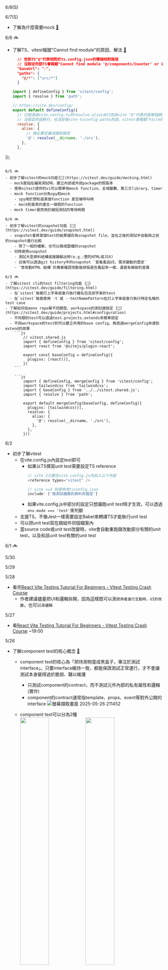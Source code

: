 6/8(S)

6/7(S)
- 了解為什麼需要mock [📗](https://www.youtube.com/watch?v=-VOfK5-FScI)

6/6 🚲
- 了解TS、vitest報錯"Cannot find module"的原因、解法 [📗](https://vitest.dev/guide/common-errors.html#cannot-find-module-relative-path)
  ```json
    // 告訴TS"@"代表相對於ts.config.json的哪個相對路徑
    // 沒設定的話TS會報錯"Cannot find module '@/components/Counter' or its corresponding type declarations."
    "baseUrl": ".",
    "paths": {
      "@/*": ["src/*"]
    }
  ```

  ```js
  import { defineConfig } from 'vitest/config';
  import { resolve } from 'path';

  // https://vite.dev/config/
  export default defineConfig({
    // 已經透過vite.config.ts的resolve.alias自行告訴vite "@"代表的是哪個絕對路徑，所以不用安裝vite-tsconfig-paths
    // 沒設定的話執行，也沒安裝vite-tsconfig-paths的話，vitest會報錯"Failed to resolve import "@/components/<file name>" from "test/<file name>.test.tsx"."
    resolve: {
      alias: {
        // 務必要定義成絕對路徑
        '@': resolve(__dirname, './src'),
      },
    },
});
```

6/5 🚲
- 初步了解vitest的mock功能[📗](https://vitest.dev/guide/mocking.html)
  - mock是指在編寫測試時，建立內部或外部package的假版本
  - 使用vitest提供的vi可以簡單地mock function、全域變數、第三方library、timer
  - mock function分為spy和mock
    - spy用於想知道某個function 是否被呼叫時
    - mock則是真的產生一個假的function
  - mock timer是而用於縮短測試的等待時間

6/4 🚲
- 初步了解vitest的snapshot功能 [📗](https://vitest.dev/guide/snapshot.html)
  - snapshot會將某個test的結果儲存為snapshot file，並在之後的測試中自動與之前的snapshot進行比較
    - 除了一般的檔案，也可以做成圖檔的snapshot
  - 何時使用snapshot
    - 測試大型資料結構或複雜輸出時(e.g.:整陀HTML或JSX)
    - 日後可以透過git history中的snapshot `查看產品UI、需求變動的歷史`
    - `常改動HTML 結構`的專案確認改動後排版是否看起來一樣，還是有細部的差異

6/3 🚲
- 了解vitest cli的test filtering功能 [📗](https://vitest.dev/guide/filtering.html)
  - 在`vitest`後面打上字串就會只執行檔名包含該字串的test 
  - 在`vitest`後面使用 -t 或 --testNamePattern在打上字串就會只執行特定名稱的test case
- 了解如何在mono repo幫不同類型、workspace的測試做設定 [📗](https://vitest.dev/guide/projects.html#configuration)
  - 不同類的test可以透過test.projects.extends來簡單設定
  - 不同workspace的test則可以建立共用的base config，再透過mergeConfig來達到extend的效果
    ```js
        // vitest.shared.js
        import { defineConfig } from 'vitest/config';
        import react from '@vitejs/plugin-react';

        export const baseConfig = defineConfig({
          plugins: [react()],
        })
    ```

    ```js
        import { defineConfig, mergeConfig } from 'vitest/config';
        import tailwindcss from 'tailwindcss';
        import { baseConfig } from '../../vitest.shared.js';
        import { resolve } from 'path';

        export default mergeConfig(baseConfig, defineConfig({
          plugins: [tailwindcss()],
          resolve: {
            alias: {
              '@': resolve(__dirname, './src'),
            },
          },
        }))
   ```

6/2
- 初步了解vitest
  - 在vite.config.js內設定test即可
    - 如果以TS撰寫unit test需要設定TS reference
      ```js
      // vite 2只要在vite.config.js內加入以下內容
      <reference types="vitest" />

      // vite >=3 則是修改tsconfig.json
      include: ['放測試檔案的資料夾路徑']
      ```
    - 如果vite.config.js中部分的設定只想讓跑unit test時才生效，可以透過`env.mode === 'test'`來判斷
  - 支援TS，不像Jest一樣需要設定Babel來轉譯TS才能執行unit test
  - 可以把unit test寫在跟組件同個檔案內
  - 當source code或unit test改變時，vite會自動重跑跟改動部分有關的unit test，以及和該unit test有關的unit test
 

6/1 🚲

5/30

5/29

5/28
- 看完[React Vite Testing Tutorial For Beginners - Vitest Testing Crash Course](https://www.youtube.com/watch?v=CxSL0knFxAs)
  - 作者建議儘量把UI和邏輯拆開，因為這樣既可以測`使用者進行互動時，UI的改變`，也可以`測邏輯`

5/27
- 看[React Vite Testing Tutorial For Beginners - Vitest Testing Crash Course](https://www.youtube.com/watch?v=CxSL0knFxAs) ~19:00

5/26
- 了解component test的核心概念 [📗](https://www.youtube.com/watch?v=OIpfWTThrK8)
  - component test的核心為「把待測物當成黑盒子，專注於測試interface」。只要interface維持一致，都能保證測試正常運行，才不會讓測試本身變得過於脆弱、難以維護
    - 只測試component的contract，而不測試元件內部的私有屬性和邏輯(實作)
    - component的contract通常指template、props、event等對外公開的interface
	![螢幕擷取畫面 2025-05-26 211452](https://github.com/user-attachments/assets/2990b5a5-254e-4918-99d3-065949d298a2)

  - component test可以分為2種
    <br/>
    <img src="https://github.com/user-attachments/assets/6138bf90-a0f6-4bfe-8061-569d4785767e" width="45%" />
    <img src="https://github.com/user-attachments/assets/e1e94f5c-7fa3-4218-b2b0-2025c25ee650" width="45%" />

    - integration test，把整個component當成一個黑盒子，包含其所有children component的行為與結果都是這個元件應該負責的部分
    - shallow test，只關心最外層component的行為與它直接使用的child component。如果某個行為來自於更深層的sub component，它就不是這個元件負責的範圍，所以測試時不會去理會它
	![螢幕擷取畫面 2025-05-26 211225](https://github.com/user-attachments/assets/c401b489-f070-4660-ae76-528576478d82)

5/25(S)
- 初步了解Vitest [📗](https://www.youtube.com/watch?v=5ddeTxyfgcE)
  - 不用額外設定Babel，就可以使用TS寫test
  - 當你修改測試檔並存檔時，它會幫你自動跑跟該測試，以及有關的所有測試，而不是像Jest會重跑所有測試
  - test suite可以直接寫在component同個檔案內

5/24(S)

5/23

5/22
- 了解MongoDB的aggregation [📗](https://www.mongodb.com/zh-cn/docs/manual/aggregation/)
  - aggregation處理多個document並傳回計算結果，可用於以下場景
    - 對分組資料執行操作，傳回單一結果
    - 將多個documnet中的值組合在一起
  - pipeline是由一個或多個處理document的stage組成，每個stage的output會被傳給下個stage
  - 常見的stage
    |stage|功能|SQL對應keyword|
    |---|---|---|
    |$match|篩選資料|WHERE|
    |$group|分組 + 統計運算|GROUP BY|
    |$project|控制回傳值顯示的欄位|SELECT|
    |$limit|控制回傳的筆數，常用搭配$skip使用|LIMIT|
    |$skip|跳過跳過前n個document，常用搭配$limit使用|OFFSET|
    |$sort|排序|ORDER BY|
- 了解[$match](https://www.mongodb.com/zh-cn/docs/manual/reference/operator/aggregation/match/)

5/21
- 閱讀[[Day 29] 一次弄懂 React hooks 的運作原理與設計思維（下）](https://ithelp.ithome.com.tw/articles/10308689)
  - 在 class component 的時代，有許多社群提出的 patterns 來`處理在component之間重用邏輯的問題`，主流的像是 higher order component 以及 render props
  - hook的出現是為了以更方便的方式解決上述問題，它讓 function component 能擁有狀態，且每次 render 夠不互相干擾
  - React用fiber node內的memorizeState來一層一層紀錄state是為了避免命名問題衝突
- 閱讀[[Day 30] 一次打破 React 常見的的學習門檻與觀念誤解：系列文總結以及完賽感言](https://ithelp.ithome.com.tw/articles/10308940)

5/20

5/19
- 閱讀[[Day 28] 一次弄懂 React hooks 的運作原理與設計思維（上）](https://ithelp.ithome.com.tw/articles/10308283)
  - component 在被呼叫時會產生一個對應的「狀態管理節點」，即 fiber node
  - 當reconciliation的流程開始時，reconciler 就會做以下幾件事
    1. 調度 component 的 render ，並將資料的改動更新到 fiber nodes 裡
    2. 將該次 render 出來的 新的 Virtual DOM Tree， 與前一次的進行比較，並將有差異的部分移交 renderer 處理真實的 DOM 更新
  - hook只能在component 的頂層調用，而不可以在條件式或迴圈裡調用，因為React用fiber node內的memorizeState來一層一層紀錄state的下一個順序的state是什麼(即其他文章常提到的用一個queue把state裝起來)，所以如果在條件式呼叫hook，就會導致state的紀錄不會對齊而出錯


5/18(S)
- 讀完[[Day 27] useCallback 與 useMemo 的正確使用時機](https://ithelp.ithome.com.tw/articles/10308018)

5/17(S)
- 閱讀[[Day 27] useCallback 與 useMemo 的正確使用時機](https://ithelp.ithome.com.tw/articles/10308018) ~useCallback

5/16

5/15
- 閱讀[[Day 26] Effects & cleanups 常見情境的設計技巧](https://ithelp.ithome.com.tw/articles/10307558)
  - 常見的 effects 設計問題
    - race condition
    - memory leak
  - 在effect內執行非同步動作，並使用其回傳的值時，如果沒有設置cleanup、宣告變數當作flag，不然可能第一次的response比較晚回來導致使用到舊的response的資料
    - ReactQuery之類的第三方套件已經幫忙處理掉了，也可以使用它 
  - 在effect內持續性的監聽，但是沒有設置cleanup來取消監聽的話，就可能在 component unmount 之後仍持續監聽，導致 memory leak
    - setTimeout、setInterval
    - 綁定event handler
      ```js
      window.addEventListener('scroll', () => {})
      ```
  - 在effect內不斷new instance也會浪費記憶體，所以最好把initialize 的code放到React 頂層 App component，以確保在整個網頁只會執行一次 

5/14
- 閱讀[[Day 25] Reusable state — React 18 的 useEffect 在 mount 時為何會執行兩次？](https://ithelp.ithome.com.tw/articles/10307083)
  - React 在 18 的 Strict mode 中添加了這個模擬「mount ⇒ unmount ⇒ mount」流程的行為。這是為了模擬多次 mount 的動作，來幫助開發者檢查 component 中的 effect 設計是否滿足這個彈性的要求

5/13
- 了解Leetcode 46. Permutations解法 [📗](https://blog.csdn.net/chencl1986/article/details/109293303) [📗](https://bclin.tw/2022/06/25/leetcode-46/)
  ```js
    const recursion = (nums: number[], res: number[][], permutation: number[], used:boolean[]) => {
        if(permutation.length === nums.length){
            res.push(permutation.slice());
            return;
        }
    
        for(let i = 0; i < nums.length; i++){
            if(used[i]){
                continue;
            }
    
            used[i] = true;
            permutation.push(nums[i]);
            
            recursion(nums, res, permutation, used);
    
            used[i] = false;
    
            permutation.pop();
        }
    }
    
    const permute = (nums: number[]) => {
        const res: number[][] = [];
        const permutation: number[] = [];
        const used = new Array(nums.length).fill(false);
    
        recursion(nums, res, permutation, used);
    
        return res;
    }
  ```

5/12
- 閱讀[[Day 24] useEffect dependencies 的經典錯誤用法](https://ithelp.ithome.com.tw/articles/10306703)
  - 誠實填寫dependencies。不然未來React官方如果改變了useEffect的實作，讓useEffect適度忘記dependencies的值，就可能會導致意想不到的錯誤
  - 當「y需要在x變動時+1」這類的情況發生時，可以用useRef記住x前一次的值，並和x當下的值比較，來判斷要不要幫y+1。而不是直接拿x當dependencies
  ```js
  // bad
  useEffect(() => {
    y += 1;
  }, [x])

  // good
  useEffect(() => {
    if (xRef.current !== x) {
      yRef.current += 1;
    }
    xRef.current = x;
  }, [x])
  ```

5/11(S)
- 閱讀[[Day 23] 保持資料流 — 不要欺騙 hooks 的 dependencies（下）](https://ithelp.ithome.com.tw/articles/10306185)
  - 除了使用useCallback把function包住來優化效能以外，也可以視情況把function直接宣告在useEffect內，或者宣告在component外

5/10(S)

5/9
- 閱讀[[Day 22] 保持資料流 — 不要欺騙 hooks 的 dependencies（上）](https://ithelp.ithome.com.tw/articles/10305701)

5/8
- 閱讀[[Day 21] useEffect 其實不是 function component 的生命週期 API](https://ithelp.ithome.com.tw/articles/10305220)
  - useEffect 的用途是「將原始資料同步到畫面以外的副作用」，而不是lifecycle hook
  - 在設計 effect 內的邏輯時，不應該考慮「這個 effect 會在哪幾次 render 時被執行」，而是即使每一次 render 時都執行這個 effect，其邏輯依然能正常運作。因為重點不是哪些 render 會執行這個 effect，而是這個 effect 最後的執行結果能夠「完整的同步」資料的變化就好
  - hooks 的 `dependencies 只是一種效能最佳化`，而非執行時機的保證。在未來 React 有可能會在某些時刻「忘記」dependencies 的舊值來釋放記憶體，因此如果拿dependencies當作執行時機的條件，可能會導致 effect 中的邏輯在非預期的情況下被執行

5/7

5/6
- 閱讀[[Day 20] 每一次 render 都有自己的 effects](https://ithelp.ithome.com.tw/articles/10304650)
  - React 用的是「整個框架本體是一個閉包」的設計，來記憶每個 component 的 hook 狀態
    - React用「閉包 + 指針」的設計來讓hook可以記憶狀態，也因此set function才能取得前一次的state值 (ex: setState((prev)=> prev + 1))
    - component 本身不是閉包，反而是 stateless 的 pure function
  - 由於閉包的特性，function所記得的props、state會是當次 render 時的狀態

- 閱讀[為什麼只能在最頂端層呼叫 Hook？從 useState 實作原理來回答](https://www.explainthis.io/zh-hant/swe/why-call-react-hook-top-level)
  - React 用的是「呼叫順序(index)」配對 hook，所以呼叫順序一亂，整個 state 就會亂掉，因此hook才只能在top-level呼叫

5/5
- 閱讀 [Scroll progress animations in CSS
](https://developer.mozilla.org/en-US/blog/scroll-progress-animations-in-css/)
- 了解更多Scroll-driven Animations的實際使用場景 [📗](https://medium.com/@aaabear320/%E5%89%8D%E7%AB%AF%E9%96%8B%E7%99%BC%E7%AD%86%E8%A8%98-scroll-driven-animations-8b68242ad300)


5/4(S)
- 閱讀[[Day 18] Function component & class component 你可能不知道的關鍵區別](https://ithelp.ithome.com.tw/articles/10303533)
   - 在class component透過this.props取得props的值的話，由於this是mutable的，所以會拿到最新的結果，而不是某一個frame呼叫function時的props的值
   - class component 每次 re-render，React 會將新版的整包 props 以 mutate 的方式覆蓋進 this 當中取代舊版的 props，所以說this是 mutable
- [What is ‘this’ in React?](https://medium.com/byte-sized-react/what-is-this-in-react-25c62c31480)
- [[Day 19] 每一次 render 都有自己的 props、state 以及 event handlers](https://ithelp.ithome.com.tw/articles/10304009)
  - 在每一次的 render 之間的 props, state, event handlers 都是獨立、不互相影響的
  - 這也是為什麼當 state 中有物件型別值時，需要去保證資料是 immutable 的原因。當事件的處理中會使用到舊 render 中的資料時，這樣才能維持每一次 render 當中的 state 都保持獨立不互相影響
    
5/3(S)
- 閱讀[[Day 17] Immutable update 的 nested reference clone 誤解](https://ithelp.ithome.com.tw/articles/10303033)

5/2
- 了解TS的any和unknown [📗](https://medium.com/@s.chandrakethan9/this-is-how-much-typescript-you-need-to-know-as-a-react-developer-74947fc130a0)
  - any代表可以是任何型別，unknown則是我不知道型別
  - unknown的type check會更嚴格，不把type narrow down的話會報錯
  ```js
    const foo = (str: any) => {
      console.log(str[0]);
    }

    const bar = (str: unknown) => {
      // 'str' is of type 'unknown'.
      console.log(str[0]);
    }
  ```
- 了解TS的void、never差異 [📗](https://mariusschulz.com/blog/the-never-type-in-typescript)
  - function的回傳值若是void代表沒有回傳值，`never則代表永遠不會抵達執行的終點`(have no reachable end)
  ```js
    // void
    const foo = (str:string) => {
      console.log(str);
    }

    const foo2 = (str:string) => {
      const isOk = true;

      do{
        console.log(str);
      }while(isOk);
    }

    // never    
    const bar = (str:string)=> {
      throw new Error(str);
    }

    const bar2 = (str:string) => {
      do{
        console.log(str);
      }while(true)
    }
  ```
  - 用於變數時，never則代表沒有可能的型別(impossible type)
  ```js
    const foo = (value: string) => {
      if (typeof value === 'string') {
        console.log(value); // Type string
      } else {
        console.log(value); // Type never
      }
    }
  ```

  ```js
  const foo: any = 123;

  // Type '123' is not assignable to type 'never'
  const bar: never = 123;
  ```

5/1
- 了解[flex-basis](https://developer.mozilla.org/zh-CN/docs/Web/CSS/flex-basis)
  - flex-basis 指定 flex 元素在主軸方向的預設大小 (但用 box-sizing 改變盒模型的話就除外)
    - 當flex-direction: row 時(預設)，主軸為x軸，對應的屬性是width
    - 當flex-direction: column 時，主軸為y軸，對應的屬性是height
    - 優先權: min-width = max-width > flex-basis(flex-basis: auto 除外) > width > content
  - 如果父層有設置flex，若子元素A設置width，當父層的width不夠時，所有需要shrink的width都會套到子元素A，所以子元素A會被擠壓變小
    - 幫子元素A設置`min-width`，可解決透過優先級解決這個問題 [✏️](https://codesandbox.io/p/devbox/try-new-css-property-tfrf9g?file=%2Fsrc%2Fpages%2FFlexBasis.vue%3A57%2C9)
    - 幫子元素A設置`flex-shrink: 0 !important`，強迫元素A不縮小也可解決這個問題

4/30

4/29

4/28

- 閱讀[[Day 15] 維持 React 資料流可靠性的核心關鍵：Immutable state](https://ithelp.ithome.com.tw/articles/10301603)
  - React 會純粹用 Object.is() 去判斷reference是否相同來斷定資料是否改變，
    ```js
    // 如果傳遞內容完全一樣，但reference不同的物件，React必會re-render

    const [data, setData] = useState({ name: 'Tempura' });

    return (
        <div>
            <h1>{data.name}</h1>

            {/* 按了會重渲染 */}
            <button onClick={() => {setData({ name: 'Tempura' })}}>
                set name to Tempura
            </button>

            {/* 按了會不會重渲染 */}
            <button onClick={() => {
                setData(data);
            }}>
                set name to same Tempura
            </button>
            <button onClick={() => {
                data.name = 'Jasmine';
                setData(data);
            }}>
                set name to same Jasmine
            </button>
        </div>
    )
    ```
- 閱讀[[Day 16] Immutable update 物件與陣列的基本功](https://ithelp.ithome.com.tw/articles/10302252)

4/27(S)

4/26(S)

4/25
- 練習類Leetcode 8. Second Largest Element in an Array
    ```js
    const findSecondBiggestNum = (arr:number[]): number => {
        let biggestNum = 0;
        let res = 0;

        for(let i = 0; i < arr.length; i++){
            if(arr[i] > biggestNum){
                res = biggestNum;
                biggestNum = arr[i];

            }else if(arr[i] < biggestNum && arr[i] > res){
                res = arr[i];
            }
        }

        return res;
    }

    console.log(findSecondBiggestNum([1, 3, 4, 5, 0, 2])) //4
    console.log(findSecondBiggestNum([1, 0, -1, -2])) // 0
    console.log(findSecondBiggestNum([20, 20, 10, 8, 20])) // 10
    ```

4/24

4/23
- 練習Leetcode 3. Longest Substring Without Repeating Characters
  ```js
    function lengthOfLongestSubstring(s: string): number {
        let n = 0;
        let arr = [];
    
        for(let i = 0; i < s.length; i++) {
            const targetIndex = arr.findIndex((ele)=> ele === s[i]);

  	    // 目前指到的字符已存在於arr，其index為targetIndex，所以要把arr從頭到targetIndex砍掉
  	    // 砍掉前要記錄目前的長度
            if(targetIndex > -1){
                n = Math.max(arr.length, n);
    
                arr = [...arr.slice(targetIndex+1, arr.length)];
            }
    
            arr.push(s[i]);
        }

  	// 比較最後的arr長度跟最後一次砍掉重複部分時紀錄的長度，較大的就是字串s中不重複的最長長度
        return Math.max(arr.length, n);
    };
  ```

4/22
- 閱讀[[Day 14] 以 functional updater 來呼叫 setState](https://ithelp.ithome.com.tw/articles/10300743)
- 練習Leetcode 20. Valid Parentheses
    ```js
    const map = {
        '(' :')',
        '{' :'}',
        '[' :']',
    };

    const keys = Object.keys(map);

    function isValid(s: string): boolean {
        const stringLength = s.length;

        if(stringLength % 2 === 1){
            return false;
        }

        const arr = [];

        for(let i = 0; i < stringLength; i++){
            const isLeftPart = keys.includes(s[i]);

    	    // 如果是左括弧，就無腦push
            if(isLeftPart){
                arr.push(s[i]);
                continue;
            }

	    // 如果目前指到的符號等於「arr內最後一個符號對應的右括弧」，就把arr內最後一個符號(跟他一對的左括弧)從arr踢出
            if(s[i] === map[arr[arr.length - 1]]){
                arr.pop();
                continue;
            }

	    // 如果目前指到的符號不是左括弧，且也不等於「arr內最後一個符號對應的右括弧」，那就代表出現不成對的狀況了，直接return false
            return false;
        }

	// 如果迴圈跑完後arr為空，代表所有符號皆成對
        return arr.length === 0;
    };
    ```

4/21
- 閱讀[[Day 12] 如何在子 component 裡觸發更新父 component 的資料](https://ithelp.ithome.com.tw/articles/10299348)
  - 當component的state的setState作為props傳給其子component A後，若在子component A內呼叫setState，該 state 原本所屬的 component 會被 re-render，進而使得底下的所有子component A、B、C都re-render (產生新的virtual DOM)
- 閱讀 [[Day 13] 深入理解 batch update](https://ithelp.ithome.com.tw/articles/10300091) [🔖](https://github.com/tempura327/learning-diary/blob/master/2024/README.md#1218) [🔖](https://github.com/tempura327/learning-diary/blob/master/2024/README.md#1227)
  - 即使不同 state 的 setState 交叉連續呼叫也會支援自動 batching
  - React 18 之前的版本，batch update 其實只會在同步事件中才會自動支援。如果在同步事件中去多次呼叫 setState 的話，仍會多次觸發 re-render

4/20(S)

4/19(S)
- 閱讀 [軟體工程師的修煉與成長 (5) — 1:1該談什麼才能讓職涯起飛](https://readwise.io/reader/shared/01gsa0ypxcayenh9pm5zv9j8hx/)
  - 直球對決問對方對自己的回饋、想前往下一個職級的需要做的事、想做某些事，請對方幫忙注意機會
  - 主管的好壞在於他們對於幫助團隊裡每個人的職涯成長有多用心

4/18
- 閱讀 [What’s new in React 19](https://react.dev/blog/2024/12/05/react-19)
  - React 19的`action`指的是`處理非同步的動作的function`
  - 更簡單的管理call api的狀態
    - useTransition
      - 回傳的第一個值是代表pending狀態，第二個值是接受async callback的function
    - useActionState
      - 直接接受一個async callback，回傳error、pending狀態、action function
      - 前身是react dom的useFormState
    - optimisticName
      - 樂觀更新結果到UI，失敗時也會自動rollback
  - 簡單讀取promise resolve的值、context值
    - use
  - server component
    - 在server上執行，所以只有SSR可以用
    - 用於先在server上把資料撈出來放進HTML讓使用者可以快速看到第一幕，類似pre-render
    - 因為在server上執行，所以沒有辦法像瀏覽器執行JS，也就不能做一些互動效果、state管理
  - component內可以放meta tag (ex: title, meta, link)
    - 以後可以不使用react-helmet的Helmet包裹meta tag，或者用自己用JS插入title到head tag了

4/17
- 了解如何在TS+React+Vite的專案設置alias [📗](https://notes.boshkuo.com/docs/Vite/vite-problem2)
```
pnpm path
pnpm i @types/node -D
```

```
// tsconfig.app.json加上

compilerOptions: {
  // …略

  /* Path Aliases */
  "baseUrl": ".",
    "paths": {
   “@/*”: ["src/*"]
  }
}
```

```js
// vite.config.ts改alias路徑

resolve: {
  alias: {
    '@: path.resolve('./src'),
  }
}
```

4/16

4/15

4/14

4/13(S)

4/12(S)

4/11
- 初步了解pnpm，以及其運作方式 [📗](https://www.youtube.com/watch?v=DKulVqlQYa8)

4/10
- 閱讀[[Day 11] React 畫面更新的核心機制（下）：Reconciliation](https://ithelp.ithome.com.tw/articles/10298053)
  - 當呼叫 setState 後，React 會先以 Object.is() 來檢查新傳入的 state 是否與舊的不同，如果相同的畫面不用更新，反之則產生新的Virtual DOM Tree，用於比較、更新畫面
    - 基本型別的值，Object.is()判斷值是否相同的，是的話則為true
    - 物件型別的值，Object.is()判斷reference是否相同的，是的話則為true
  - 「將新產生的 Virtual DOM Tree 並與舊的進行比較，再更新DOM Tree」的流程，在 React 中被稱為 Reconciliation
  - state 所屬的父組件進行 re-render，會引起其子組件re-render，並傳入新的 props

4/9
- 閱讀[[Day 10] React 畫面更新的核心機制（上）：一律重繪渲染策略](https://ithelp.ithome.com.tw/articles/10298007)
  - 在 React 中在講「渲染」，通常都是指 Virtual DOM elements（React elements）的產生
  - React 以 Virtual DOM 來進行一律重繪，React會比較新舊 Virtual DOM，然後只更新有變化的部分對應的DOM
    - 使用Virtual DOM重繪的策略可以避免掉DOM重繪帶來的巨大效能衝擊
  - Virtual DOM的重繪範圍是以component為單位。當呼叫setState時，React只會重繪該 state 所屬的 component 以及其後裔component

4/8
- 閱讀[[Day 08] JSX 的重要特性與規則以及其背後緣由](https://ithelp.ithome.com.tw/articles/10296741)
  - 一段 JSX 就是呼叫一次 React.createElement()，所以JSX 的第一層只能有一個節點
  - transpiler (ex: Babel) 無法直接在 JSX 裡以標籤的語法定義來分辨tag name是想表達字串內容還是一個函式名稱(function component)，所以會用tag name首字母大小寫來判斷
 
  ```js
     // 首字小寫，判斷是一個對應真實 DOM 的 element type
     const hello = <div className="text-blue-300">hello world</div>;
     // 相當於 createElement('div', {className: 'text-blue-300'}, 'hello world');

     // 首字母大寫，判斷是一個 function component
     const helloWorld = <HelloWorld className="text-blue-300" />;
     // 相當於 createElement(HelloWorld, {className: 'text-blue-300'});
  ``` 

- 閱讀[[Day 09] 單向資料流 & DOM 渲染策略](https://ithelp.ithome.com.tw/articles/10296750)
  - 單向資料流的核心概念是「畫面是資料延伸的結果」，且這個過程是單向且不可逆的
    - Vue雖然是雙向綁定，但也是單向資料流
  - 在真正的產品中實作單向資料流的時候，會面開發上的臨心智負擔、效能衝擊兩種問題，但使用前端框架就可以避掉兩個問題

4/7
- 閱讀[[Day 06] Render React elements](https://ithelp.ithome.com.tw/articles/10295277)
  - reconciler
    - 管理、產生virtual DOM tree
    - 負責產生新的 Virtual DOM Tree，再比較新舊Virtual DOM Tree比較，並將兩者差異告知 Renderer
    - 以上步驟稱 Reconciliation
  - renderer
    - 將 reconciler 所產生virtual DOM Tree，在目標環境（ex: 瀏覽器）中轉換並產生對應DOM Tree
    - 用於瀏覽器環境的 React renderer 為 react-dom 
    ```js
      import ReactDOM from 'react-dom/client';
      // 使用.render()可以呼叫renderer產生DOM
      ReactDOM.createRoot(document.getElementById('root')!).render(
        <React.StrictMode>
          <Root />
        </React.StrictMode>,
      );
    ```  
    - 不建議去`手動操作 DOM element`，因為這有可能`會導致 Virtual DOM Tree 與對應的真實的 DOM Tree 不一致`，進而引發一些意外的問題

- 閱讀[[Day 07] JSX 根本就不是在 JavaScript 中寫 HTML](https://ithelp.ithome.com.tw/articles/10296066)
  - React使用Babel定義如何將JSX轉換成React.createElement()，所以JSX才能順利在瀏覽器上被變成virtual DOM，再產生出DOM

4/6(S)
- 閱讀[[Day 05] 建構一切 UI 的最基本單位 — React element](https://ithelp.ithome.com.tw/articles/10294538)
  - ReactElement是一種type為object的資料，用於描述DOM element。它也是 virtual DOM 的一部分，相當於virtual DOM element
    - `ReactElement` 從概念上來說就像是在`表達「某一刻當下的畫面結構」`，因此一旦被`建立之後`就永遠`不能修改`
  - ReactElement經過React轉換過後會產生對應的DOM element
  - ReactNode則是任何可以由 React 渲染的東西。ReactElement是它的子集

4/5(S)
- 閱讀[[Day 04] DOM 與 Virtual DOM](https://ithelp.ithome.com.tw/articles/10293802)
  - DOM (DOM tree)是樹狀資料結構，它和瀏覽器的畫面渲染引擎綁定，因此操作 DOM element就會連動更新畫面繪製
  - virtual DOM(virtual DOM tree)也是樹狀結構資料，它`定義整個畫面結構`，但是因為`沒跟渲染引擎綁定`，所以操作virtual DOM的成本較低

4/4

4/3
- 了解新的CSS屬性 position: anchor + anchor-offset 屬性 [📗](https://medium.com/@arnoldgunter/69ce290ac95e)
  - 2025年4月的現在支援度還很差
  - 可以用純CSS做出tooltip的效果 [✏️](https://codesandbox.io/p/devbox/tfrf9g?file=%2Fsrc%2Fcomponents%2FTooltip.vue%3A3%2C5)

4/2
- 讀完[How React Compiler Performs on Real Code](https://adevnadia.medium.com/how-react-compiler-performs-on-real-code-5241110febc5#197d)
- 調查如何在mono repo使用VSCode extension [i18n-ally](https://github.com/lokalise/i18n-ally)
  - https://github.com/lokalise/i18n-ally/issues/1246
  - https://github.com/lokalise/i18n-ally/issues/997

4/1
- 了解新的CSS field-sizing: content 屬性 [📗](https://levelup.gitconnected.com/the-new-css-field-sizing-property-just-solved-one-of-the-hardest-problems-in-styling-aa6eb7352440)
  - 試用看看 [✏️](https://codesandbox.io/p/devbox/tfrf9g?file=%2Fsrc%2Fcomponents%2FTooltip.vue%3A12%2C10)
- 閱讀[How React Compiler Performs on Real Code](https://adevnadia.medium.com/how-react-compiler-performs-on-real-code-5241110febc5#197d) ~Interactions performance and React Compiler
  - 作者實測發現「用useMemo、useCallback把所有非基本型別的值包起來會更讓performance變差」並不是真的

3/31

3/30(S)
- 閱讀[How React Compiler Performs on Real Code](https://adevnadia.medium.com/how-react-compiler-performs-on-real-code-5241110febc5#197d) ~React Compiler on the real app

3/29(S)
- 閱讀[深入理解 package-lock.json 的用途與適用情境](https://blog.miniasp.com/post/2025/03/26/In-depth-understanding-of-the-purpose-and-applicable-scenarios-of-package-lockjson#google_vignette)
  - 如果package-lock.json不存在
    - 使用`npm i`會根據package.json內的套件範圍安裝範圍內的最新版，並產生package-lock.json
    - 無法使用`npm ci`
  - 如果package-lock.json存在
    - 使用`npm i`會根據 package-lock.json內的詳細版本安裝
    - 使用`npm ci`會根據 package-lock.json內的詳細版本安裝，但如果package-lock.json內的版本超過package.json內的版本還是會報錯
- 閱讀Improvements in React 19 [ref as a prop](https://react.dev/blog/2024/12/05/react-19#improvements-in-react-19)
  - React19會廢棄fowardRef，以後傳遞ref給子組件只要項一般的prop那就好
- 閱讀[How React Compiler Performs on Real Code](https://adevnadia.medium.com/how-react-compiler-performs-on-real-code-5241110febc5#197d) ~React Compiler 🚀 to the rescue
  - 變數值若非基本型別，傳給子組件的話，每次重渲染之後因為reference改變，所以就會被React判斷子組件也要重渲染
  - 使用useCallback、useMemo可以部份減緩這個問題，因為React會在遇到memoizing props時會停下re-render，先去component chain查詢值是否真的有變，真的有變才re-render
    - 但它們並不是萬能的，因為performance開銷不小，所以只有在計算邏輯複雜時才建議使用 (後續實測結果看4/1)

3/28

3/27
- 練習Leetcode 2033. Minimum Operations to Make a Uni-Value Grid
```js
function minOperations(grid: number[][], x: number): number {
  const nums = grid.flat().sort((a, b) => a - b);
  
  const isEvenLength = nums.length % 2 === 0;
  const middleIndex = Math.floor(nums.length / 2);
  // 通常讓大家往中間數(middleNumeber)移動總移動距離會最少
  const middleNumbers = nums.slice(middleIndex, middleIndex+ (isEvenLength ? 2 : 1));

  const results = middleNumbers.map((m) => {
     // 查看middleNumeber和其他的數字差多少，再除以x就是移動的次數
     // 舉例來說4和10差6，若x為2，則移動3次
    const res = nums.reduce((acc, curr) => {
      const difference = Math.abs(curr-m) / x;

      return {
        total: acc.total + difference,
        // 如果某個數字跟middleNumber差的值無法被x整除，意味著永遠沒辦法移動到那個數字
        // 只要有一個不能被整除，就可以直接return false
        isOk: acc.isOk && Number.isInteger(difference)
      }
    }, {
      total:0,
      isOk: true
    })

    return res.isOk? res.total : -1;
  })

  return Math.min(...results);
};
```

3/26
- 練習LeetCode 412. Fizz Buzz
```js
function fizzBuzz(n: number): string[] {
    const res = Array.from({length: n}, (_, i)=>{
        const num = i + 1;
        const is3Divisor = num % 3 < 1;
        const is5Divisor = num % 5 < 1;

        let str = '';

        if(is3Divisor){
            str += 'Fizz';
        }

        if(is5Divisor){
            str += 'Buzz';
        }

        return str || `${num}`;
    })

    return res;
};
```

3/25
- 了解cursor相關的CSS屬性 [📗](https://www.w3schools.com/cssref/pr_class_cursor.php)
  - ![螢幕擷取畫面 2025-03-25 215920](https://github.com/user-attachments/assets/058539a8-fe1a-468e-9d50-53e86d09e01b)
- 練習在canvas上製作resize功能 [✏️](https://codesandbox.io/p/sandbox/try-canvas-2-vz4pcm?file=%2Fsrc%2Fcomponents%2FResize.tsx%3A24%2C6-24%2C7)

3/24
- 讀MDN measureText()的內容 [📗](https://developer.mozilla.org/en-US/docs/Web/API/CanvasRenderingContext2D/measureText)
  - text預設的baseline是alphabetic，是有點偏上的擺放。設為top，才會跟其他形狀的擺放規則一樣
  - 練習使用measureText、設置textBaseline [✏️](https://codesandbox.io/p/sandbox/try-canvas-1-dt3338?file=%2Fsrc%2Fcomponents%2FImage.tsx%3A195%2C11-195%2C23)
- 閱讀[5 個段落寫出理想 Cover Letter](https://www.cake.me/resources/write-a-cover-letter-in-5-paragraphs)

3/23(S)
- 讀MDN createPattern()的內容 [📗](https://developer.mozilla.org/zh-CN/docs/Web/API/CanvasRenderingContext2D/createPattern)
  - createPattern + fillStyle可做出拼貼、切裁圖案的效果
  - 練習使用createPattern + fillStyle做拼貼、切裁圖案 [✏️](https://codesandbox.io/p/sandbox/try-canvas-1-dt3338?file=%2Fsrc%2Fcomponents%2FImage.tsx)

3/22(S)
- 讀MDN clip()切裁圖案的內容 [📗](https://developer.mozilla.org/en-US/docs/Web/API/CanvasRenderingContext2D/clip)
  - clip()用於切裁圖案
  - 練習在canvas上畫文字、圖片、切裁圖片 [✏️](https://codesandbox.io/p/sandbox/try-canvas-1-dt3338?file=%2Fsrc%2Fcomponents%2FImage.tsx%3A53%2C29)

3/21
- 完成canvas drag練習 [✏️](https://codesandbox.io/p/sandbox/try-canvas-2-vz4pcm?file=%2Fsrc%2Fcomponents%2FDrag.tsx%3A122%2C38)

3/20
- 讀MDN的在canvas上放文字、圖 相關內容 [📗](https://developer.mozilla.org/en-US/docs/Web/API/CanvasRenderingContext2D/drawImage)
- 讀MDN的translate、rotate 相關內容 [📗](https://developer.mozilla.org/en-US/docs/Web/API/CanvasRenderingContext2D/translate)
  - rotate可以拿來做旋轉功能
- 繼續做canvas drag練習 [✏️](https://codesandbox.io/p/sandbox/try-canvas-2-vz4pcm?file=%2Fsrc%2Fcomponents%2FDrag.tsx%3A122%2C38)

3/19
- 看canvas 的drag and drop 教學 [📗](https://www.youtube.com/watch?v=7PYvx8u_9Sk)
  - 進行練習 [✏️](https://codesandbox.io/p/sandbox/try-canvas-2-vz4pcm?file=%2Fsrc%2Fcomponents%2FDrag.tsx%3A122%2C38)

3/18
- 讀MDN 的arcTo()、eclipse()相關內容 [📗](https://developer.mozilla.org/en-US/docs/Web/API/CanvasRenderingContext2D/ellipse)
  - 照著做曲線、橢圓的練習 [✏️](https://codesandbox.io/p/sandbox/try-canvas-1-dt3338?file=%2Fsrc%2Fcomponents%2FLine.tsx%3A31%2C17)

3/17
- 讀完MDN的canvas教學 Drawing shapes with canvas [📗](https://developer.mozilla.org/en-US/docs/Web/API/Canvas_API/Tutorial/Drawing_shapes)
  - 照著做line、circle練習 [✏️](https://codesandbox.io/p/sandbox/try-canvas-1-dt3338?file=%2Fsrc%2Fcomponents%2FLine.tsx%3A31%2C17)

3/13~3/16(S)
澎湖旅遊

3/12
- 了解用JS取得上一頁網址的方法
	- document.referrer [📗](https://medium.com/@tariibaba/javascript-get-last-page-url-dc47a2ca5087)
		- document.referrer只有在點擊link時才能生效，但如果a tag上有`rel="noreferrer"`，即便是點擊連結進入網站的，其值一樣會是空字串
		```
		const lastPageUrl = document.referrer;
		```
	- 出於安全和隱私原因，window.history 允許跳轉頁面，但不允許存取session內的 URL [📗](https://stackoverflow.com/questions/3528324/how-to-get-the-previous-url-in-javascript)
		- `history.back() + return location.href`會先跳回上一頁再回傳網址不適用於只想取得上一頁網址的場景

- 讀Svelte教學 ~Basic SvelteClasses and styles [📗](https://svelte.dev/tutorial/svelte/classes)
	- 了解如何根據條件切換class、style
	```
	<button class="font-bold {isActive? 'bg-blue-300' : ''}">
		Try
	</button>

	// 官方文件沒寫，但實際試過有效
	<button class="font-bold" class:bg-blue-300={isActive}>
		Try
	</button>
	```
	- 了解如何用`:global`讓parent component內撰寫的style也能套用到child component

3/11
- 讀完MDN的canvas教學 Basic usage of canvas [📗](https://developer.mozilla.org/en-US/docs/Web/API/Canvas_API/Tutorial/Basic_usage)
  - canvas的預設大小為300px × 150px，透過HTML width、height 屬性可以調整大小
    - 不要同時用HTML跟CSS調整canvas大小，當兩者比例不同時會導致canvas扭曲
  - canvas可以有有一或多個渲染環境(rendering context)，渲染環境又分為2D跟3D
  - 照著做rect練習 [✏️](https://codesandbox.io/p/sandbox/try-canvas-1-dt3338?file=%2Fsrc%2Fcomponents%2FLine.tsx%3A31%2C17)


3/10
- 學在Svelte component的props定義class的方法 [V5](https://svelte.dev/docs/svelte/$props#Renaming-props) [V4](https://stackoverflow.com/questions/75896304/add-class-to-svelte-component)
- 學在Svelte component內 export function [📗](https://svelte.dev/docs/svelte/legacy-export-let#Component-exports)

3/9(S)

3/8(S)

3/7
- 了解發生push時發生`error: RPC failed; HTTP 400 curl 22 The requested URL returned error: 400`的原因
  - 原因是push的檔案超過緩衝區大小，或者是網路訊號不好，最簡單的解法是拆開分成幾次push
  - push時 git 不會一個一個檔案即時送出，而是把多個檔案或變更合併到一個git物件，並放進緩衝區，再送到server
  - http.postBuffer是緩衝區的大小，http.postBuffer 預設值通常是 1048576  Byte (=1MB) [📗](https://git-scm.com/docs/git-config#Documentation/git-config.txt-httppostBuffer) [📗](https://git-scm.com/docs/gitfaq#Documentation/gitfaq.txt-WhatdoescodehttppostBuffercodereallydo)
  - 把http.postBuffer調大送給server的git物件也會變更大，所以調越大的話會導致push越慢 [📗](https://learn.microsoft.com/en-us/azure/devops/repos/git/rpc-failures-http-postbuffer?view=azure-devops)
    - 基於push會變慢，所以並不推薦修改http.postBuffer的值
  - 如果把http.postBuffer[調到超過server能接受的上限，那push還是會失敗](https://blog.miniasp.com/post/2014/09/07/Handle-large-Git-repository-on-Visual-Studio-Online)
  - server接受的檔案大小可以調整，但需要有權限，且不建議這麼做 [📗](https://docs.gitlab.com/topics/git/troubleshooting_git/#increase-the-post-buffer-size-in-git)
  - 檔案本身的大小不等於git物件的大小，因為git演算法會把檔案壓縮後變成git物件
  - `git config --get http.postBuffer` 可查看postBuffer大小，若無回傳值則代表為預設值

3/6
- 學習如何在Svelte專案設置default route [📗](https://svelte.dev/docs/kit/advanced-routing)
- 看standup show學英文 [📘](https://www.youtube.com/watch?v=0t8QCW78oDE)
  - That's messed up
    - A: That guy let his dog poop in front my door. He didn't even  clean it, he just left.
    - B: That's messed up.
  - tick someone off
    - I definitely get road rage. Once I start driving, a lot of things start to tick me off.

3/5
- 閱讀[橡果學院貼文](https://www.threads.net/@the.acorn.academy/post/DGxeAzZyZo5?xmt=AQGzXXUj_EAErEbaUiXTyZXJwqQ60Txv2xp8qNroyVQ1GJQ)
```
To即將要畢業找美商or海外工作的各位：
過去三天，我提供了幾大重點給大家，
給大家技巧上的建議還有心理建設，
前天講了履歷，昨天講Coffee Chat，
今天講英文面試，
明天會短暫回歸輕鬆小故事
這篇會專攻大家都適用的英文面試觀念，
會稍微籠統一點，
但我相信至少有一項會讓你覺得耳目一新
不要把這篇當作我的Google面試分享，
要看谷歌面試的話，去留言區看之前文章
-不管大家說什麼架構最棒，
其實來來去去都差不多，反正就是：
1-2句話講你的任務，
1-2句話講為什麼這件事很困難，
3-4句話講解決過程，1-2句話講結論，
1-2句話講你學到什麼，或是未來如何調整
（要詳細！看留言示範）
-只要有5個故事可以說，
基本上可以面對任何問題，
剩下的就是隨機應變去小調整，
我個人認為大家可以去查一下P&G八大問，
這八題都能回答的話，就完全沒問題了，
同一個故事可以回答好幾題
-儘量不要拿到面試了才準備，
尤其對我們英文非母語者來說，
要練到嘴巴腦袋都習慣英文，
是需要不少時間的，我之前還在上班的時候，
甚至會沒事去面試，練練手感

-如果你的英文程度在多益700以上的話，
英文面試強烈建議大家寫稿，
我知道大家都說，寫稿會限制你的發揮，
但最大原因是因為你寫了稿，
但沒有真的花很多時間把他變熟，
或是沒有人真的陪你練過，
自我介紹+五個故事，共六篇稿，
用AI三天一篇綽綽有餘，先不論完美不完美，
兩個禮拜就可以搞定
-大部分的外商其實對英文口說程度，
沒有真的很高的要求，
但如果是海外求職就真的要很好了，
除非能靠硬實力碾壓別人，但即使這樣，
很容易進去之後遇到天花板，
所以英文口說要加油，
我知道聽起來有點在販賣焦慮，
但某種程度上確實是，
要不然我就不會離開谷歌創業了，
對嚮往國際生活風格的人來說，
英文口說是硬需求
-英文口說要練到高低起伏的訣竅，
就是儘量讓你的句子短一點，每一個逗號都暫停，
每一個重點動詞、比較級形容詞、數字都加重音

什麼叫詳細，舉例：
不只要說
we created content that increase conversion rate
而且還要回答
what content, why this content, how did you come up with this content
又或者：
We believe that A is the better investment choice because they have lower risk.
還可以再加一點細節
A is the better investment choice because of their higher free cash flow, which can be a contingency if an event raises energy cost.
```

- 了解如何使用dev tool查看CSS animation [📗](https://developer.chrome.com/docs/devtools/css/animations?hl=zh-tw)


3/4
- 學到新的繪製半透明形狀，但不影響子元素的方法
  ```html
      <!-- 使用Tailwind的作法 -->
      <div id="parent" class="w-48 h-48 relative before:absolute before:top-0 before:left-0 before:content-[''] before:w-full before:h-full before:bg-blue-300 before:opacity-50">
          <p>child element</p>
      </div>
  ```

    相當於以下的手寫CSS

  ```css
      #parent {
          width: 12rem;
          height: 12rem;
          position: relative;
      }

      #parent::before {
          content: "";
          position: absolute;
          top: 0;
          left: 0;
          width: 100%;
          height: 100%;
          background-color: #93c5fd; /* Tailwind 的 bg-blue-300 */
          opacity: 50%;
      }
  ```

- 閱讀 [忙不是藉口，開不好 One-on-One 就是主管的問題](https://medium.com/@stevenyeh/%E5%BF%99%E4%B8%8D%E6%98%AF%E8%97%89%E5%8F%A3-%E9%96%8B%E4%B8%8D%E5%A5%BD-one-on-one-%E5%B0%B1%E6%98%AF%E4%B8%BB%E7%AE%A1%E7%9A%84%E5%95%8F%E9%A1%8C-bae77b0f466e)

3/3
- 了解IndexedDB [📗](https://developer.chrome.com/docs/apps/offline_storage)
    - 針對indexedDB的操作是非同步的
    - indexedDB的容量配額會根據瀏覽器有差異，當超過容量配額時先刪除哪些資料的標準也不同
        - `超過容量配額`時刪除資料的動作稱作`資料驅離`，localStorage、sessionStorage也有這個機制
    - 無痕模式下indexedDB容量配額會比較低
    - Safari是目前唯一有實作主動驅離資料的瀏覽器
        - [主動資料驅離](https://developer.mozilla.org/en-US/docs/Web/API/Storage_API/Storage_quotas_and_eviction_criteria#proactive_eviction)是指超過一定時間沒有操作網站的話，就把IndexedDB資料清除
- 了解如何用dev tool查看及變更 indexedDB 資料 [📗](https://developer.chrome.com/docs/devtools/storage/indexeddb?hl=zh-tw)

3/2(S)

3/1(S)
